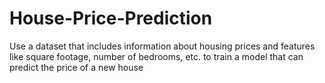 # House-Price-Prediction
Use a dataset that includes information about housing prices and features like square footage, number of bedrooms, etc. to train a model that can predict the price of a new house
